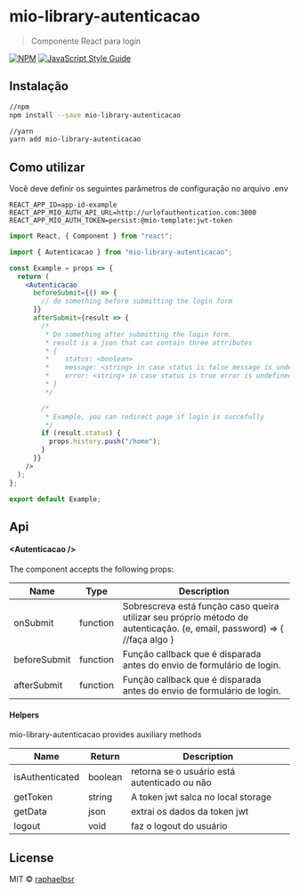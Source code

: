 # mio-library-autenticacao

> Componente React para login

[![NPM](https://img.shields.io/npm/v/mio-library-autenticacao.svg)](https://www.npmjs.com/package/mio-library-autenticacao) [![JavaScript Style Guide](https://img.shields.io/badge/code_style-standard-brightgreen.svg)](https://standardjs.com)

## Instalação

```bash
//npm
npm install --save mio-library-autenticacao

//yarn
yarn add mio-library-autenticacao

```

## Como utilizar

Você deve definir os seguintes parâmetros de configuração no arquivo .env

```env
REACT_APP_ID=app-id-example
REACT_APP_MIO_AUTH_API_URL=http://urlofauthentication.com:3000
REACT_APP_MIO_AUTH_TOKEN=persist:@mio-template:jwt-token
```

```jsx
import React, { Component } from "react";

import { Autenticacao } from "mio-library-autenticacao";

const Example = props => {
  return (
    <Autenticacao
      beforeSubmit={() => {
        // do something before submitting the login form
      }}
      afterSubmit={result => {
        /*
         * Do something after submitting the login form.
         * result is a json that can contain three attributes
         * {
         *    status: <boolean>
         *    message: <string> in case status is false message is undefined
         *    error: <string> in case status is true error is undefined
         * }
         */

        /*
         * Example, you can redirect page if login is succefully
         */
        if (result.status) {
          props.history.push("/home");
        }
      }}
    />
  );
};

export default Example;
```

## Api

#### &lt;Autenticacao />

The component accepts the following props:

| Name         | Type     | Description                                                                                                              |
| ------------ | -------- | ------------------------------------------------------------------------------------------------------------------------ |
| onSubmit     | function | Sobrescreva está função caso queira utilizar seu próprio método de autenticação. (e, email, password) => { //faça algo } |
| beforeSubmit | function | Função callback que é disparada antes do envio de formulário de login.                                                   |
| afterSubmit  | function | Função callback que é disparada antes do envio de formulário de login.                                                   |

#### Helpers

mio-library-autenticacao provides auxiliary methods

| Name            | Return  | Description                                  |
| --------------- | ------- | -------------------------------------------- |
| isAuthenticated | boolean | retorna se o usuário está autenticado ou não |
| getToken        | string  | A token jwt salca no local storage           |
| getData         | json    | extrai os dados da token jwt                 |
| logout          | void    | faz o logout do usuário                      |

## License

MIT © [raphaelbsr](https://github.com/raphaelbsr)

